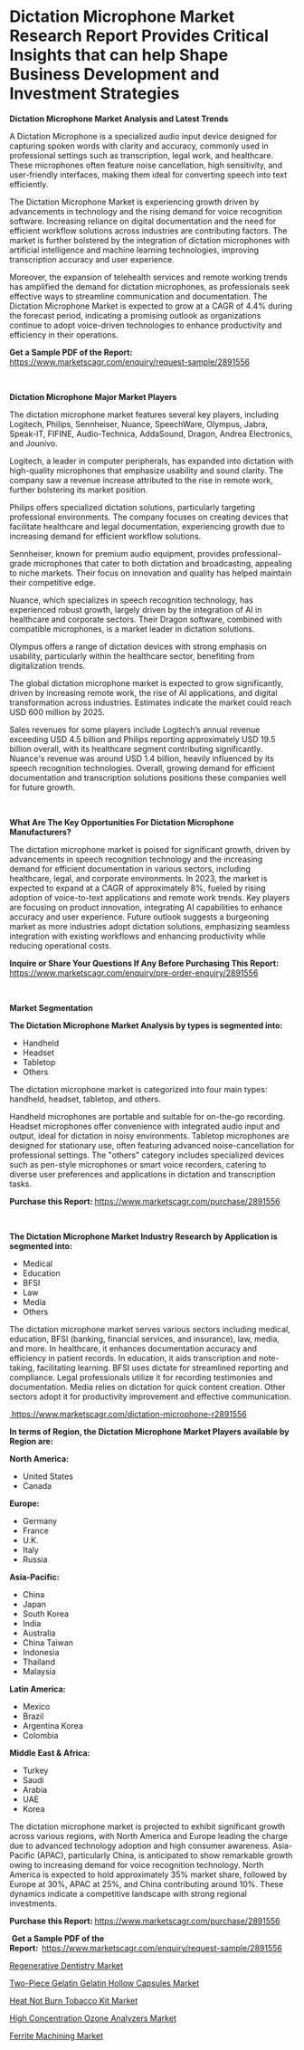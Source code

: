 <p><h1>Dictation Microphone Market Research Report Provides Critical Insights that can help Shape Business Development and Investment Strategies</h1></p><p><strong>Dictation Microphone Market Analysis and Latest Trends</strong></p>
<p><p>A Dictation Microphone is a specialized audio input device designed for capturing spoken words with clarity and accuracy, commonly used in professional settings such as transcription, legal work, and healthcare. These microphones often feature noise cancellation, high sensitivity, and user-friendly interfaces, making them ideal for converting speech into text efficiently.</p><p>The Dictation Microphone Market is experiencing growth driven by advancements in technology and the rising demand for voice recognition software. Increasing reliance on digital documentation and the need for efficient workflow solutions across industries are contributing factors. The market is further bolstered by the integration of dictation microphones with artificial intelligence and machine learning technologies, improving transcription accuracy and user experience.</p><p>Moreover, the expansion of telehealth services and remote working trends has amplified the demand for dictation microphones, as professionals seek effective ways to streamline communication and documentation. The Dictation Microphone Market is expected to grow at a CAGR of 4.4% during the forecast period, indicating a promising outlook as organizations continue to adopt voice-driven technologies to enhance productivity and efficiency in their operations.</p></p>
<p><strong>Get a Sample PDF of the Report:&nbsp;</strong> <a href="https://www.marketscagr.com/enquiry/request-sample/2891556?utm_campaign=2114&utm_medium=2&utm_source=Github&utm_content=ia&utm_term=14032025&utm_id=dictation-microphone">https://www.marketscagr.com/enquiry/request-sample/2891556</a></p>
<p>&nbsp;</p>
<p><strong>Dictation Microphone Major Market Players</strong></p>
<p><p>The dictation microphone market features several key players, including Logitech, Philips, Sennheiser, Nuance, SpeechWare, Olympus, Jabra, Speak-IT, FIFINE, Audio-Technica, AddaSound, Dragon, Andrea Electronics, and Jounivo.</p><p>Logitech, a leader in computer peripherals, has expanded into dictation with high-quality microphones that emphasize usability and sound clarity. The company saw a revenue increase attributed to the rise in remote work, further bolstering its market position.</p><p>Philips offers specialized dictation solutions, particularly targeting professional environments. The company focuses on creating devices that facilitate healthcare and legal documentation, experiencing growth due to increasing demand for efficient workflow solutions.</p><p>Sennheiser, known for premium audio equipment, provides professional-grade microphones that cater to both dictation and broadcasting, appealing to niche markets. Their focus on innovation and quality has helped maintain their competitive edge.</p><p>Nuance, which specializes in speech recognition technology, has experienced robust growth, largely driven by the integration of AI in healthcare and corporate sectors. Their Dragon software, combined with compatible microphones, is a market leader in dictation solutions.</p><p>Olympus offers a range of dictation devices with strong emphasis on usability, particularly within the healthcare sector, benefiting from digitalization trends. </p><p>The global dictation microphone market is expected to grow significantly, driven by increasing remote work, the rise of AI applications, and digital transformation across industries. Estimates indicate the market could reach USD 600 million by 2025.</p><p>Sales revenues for some players include Logitech’s annual revenue exceeding USD 4.5 billion and Philips reporting approximately USD 19.5 billion overall, with its healthcare segment contributing significantly. Nuance's revenue was around USD 1.4 billion, heavily influenced by its speech recognition technologies. Overall, growing demand for efficient documentation and transcription solutions positions these companies well for future growth.</p></p>
<p>&nbsp;</p>
<p><strong>What Are The Key Opportunities For Dictation Microphone Manufacturers?</strong></p>
<p><p>The dictation microphone market is poised for significant growth, driven by advancements in speech recognition technology and the increasing demand for efficient documentation in various sectors, including healthcare, legal, and corporate environments. In 2023, the market is expected to expand at a CAGR of approximately 8%, fueled by rising adoption of voice-to-text applications and remote work trends. Key players are focusing on product innovation, integrating AI capabilities to enhance accuracy and user experience. Future outlook suggests a burgeoning market as more industries adopt dictation solutions, emphasizing seamless integration with existing workflows and enhancing productivity while reducing operational costs.</p></p>
<p><strong>Inquire or Share Your Questions If Any Before Purchasing This Report:</strong> <a href="https://www.marketscagr.com/enquiry/pre-order-enquiry/2891556?utm_campaign=2114&utm_medium=2&utm_source=Github&utm_content=ia&utm_term=14032025&utm_id=dictation-microphone">https://www.marketscagr.com/enquiry/pre-order-enquiry/2891556</a></p>
<p>&nbsp;</p>
<p><strong>Market Segmentation</strong></p>
<p><strong>The Dictation Microphone Market Analysis by types is segmented into:</strong></p>
<p><ul><li>Handheld</li><li>Headset</li><li>Tabletop</li><li>Others</li></ul></p>
<p><p>The dictation microphone market is categorized into four main types: handheld, headset, tabletop, and others. </p><p>Handheld microphones are portable and suitable for on-the-go recording. Headset microphones offer convenience with integrated audio input and output, ideal for dictation in noisy environments. Tabletop microphones are designed for stationary use, often featuring advanced noise-cancellation for professional settings. The "others" category includes specialized devices such as pen-style microphones or smart voice recorders, catering to diverse user preferences and applications in dictation and transcription tasks.</p></p>
<p><strong>Purchase this Report:&nbsp;</strong><a href="https://www.marketscagr.com/purchase/2891556?utm_campaign=2114&utm_medium=2&utm_source=Github&utm_content=ia&utm_term=14032025&utm_id=dictation-microphone">https://www.marketscagr.com/purchase/2891556</a></p>
<p>&nbsp;</p>
<p><strong>The Dictation Microphone Market Industry Research by Application is segmented into:</strong></p>
<p><ul><li>Medical</li><li>Education</li><li>BFSI</li><li>Law</li><li>Media</li><li>Others</li></ul></p>
<p><p>The dictation microphone market serves various sectors including medical, education, BFSI (banking, financial services, and insurance), law, media, and more. In healthcare, it enhances documentation accuracy and efficiency in patient records. In education, it aids transcription and note-taking, facilitating learning. BFSI uses dictate for streamlined reporting and compliance. Legal professionals utilize it for recording testimonies and documentation. Media relies on dictation for quick content creation. Other sectors adopt it for productivity improvement and effective communication.</p></p>
<p><a href="https://www.marketscagr.com/dictation-microphone-r2891556?utm_campaign=2114&utm_medium=2&utm_source=Github&utm_content=ia&utm_term=14032025&utm_id=dictation-microphone">&nbsp;https://www.marketscagr.com/dictation-microphone-r2891556</a></p>
<p><strong>In terms of Region, the Dictation Microphone Market Players available by Region are:</strong></p>
<p>
    <p> <strong> North America: </strong>
        <ul>
            <li>United States</li>
            <li>Canada</li>
        </ul>
        </p> 
    <p> <strong> Europe: </strong>
        <ul>
            <li>Germany</li>
            <li>France</li>
            <li>U.K.</li>
            <li>Italy</li>
            <li>Russia</li>
        </ul>
        </p> 
    <p> <strong> Asia-Pacific: </strong>
        <ul>
            <li>China</li>
            <li>Japan</li>
            <li>South Korea</li>
            <li>India</li>
            <li>Australia</li>
            <li>China Taiwan</li>
            <li>Indonesia</li>
            <li>Thailand</li>
            <li>Malaysia</li>
        </ul>
        </p> 
    <p> <strong> Latin America: </strong>
        <ul>
            <li>Mexico</li>
            <li>Brazil</li>
            <li>Argentina Korea</li>
            <li>Colombia</li>
        </ul>
        </p> 
    <p> <strong> Middle East & Africa: </strong>
        <ul>
            <li>Turkey</li>
            <li>Saudi</li>
            <li>Arabia</li>
            <li>UAE</li>
            <li>Korea</li>
        </ul>
    </p>
    </p>
<p><p>The dictation microphone market is projected to exhibit significant growth across various regions, with North America and Europe leading the charge due to advanced technology adoption and high consumer awareness. Asia-Pacific (APAC), particularly China, is anticipated to show remarkable growth owing to increasing demand for voice recognition technology. North America is expected to hold approximately 35% market share, followed by Europe at 30%, APAC at 25%, and China contributing around 10%. These dynamics indicate a competitive landscape with strong regional investments.</p></p>
<p><strong>Purchase this Report: </strong><a href="https://www.marketscagr.com/purchase/2891556?utm_campaign=2114&utm_medium=2&utm_source=Github&utm_content=ia&utm_term=14032025&utm_id=dictation-microphone">https://www.marketscagr.com/purchase/2891556</a></p>
<p>&nbsp;<strong>Get a Sample PDF of the Report:&nbsp;&nbsp;</strong><a href="https://www.marketscagr.com/enquiry/request-sample/2891556?utm_campaign=2114&utm_medium=2&utm_source=Github&utm_content=ia&utm_term=14032025&utm_id=dictation-microphone">https://www.marketscagr.com/enquiry/request-sample/2891556</a></p>
<p><strong></strong></p>
<p><p><a href="https://github.com/tamvrosiya/Market-Research-Report-List-6/blob/main/regenerative-dentistry-market.md?utm_campaign=2114&utm_medium=2&utm_source=Github&utm_content=ia&utm_term=14032025&utm_id=dictation-microphone">Regenerative Dentistry Market</a></p><p><a href="https://github.com/semenbobbaxu/Market-Research-Report-List-1/blob/main/two-piece-gelatin-gelatin-hollow-capsules-market.md?utm_campaign=2114&utm_medium=2&utm_source=Github&utm_content=ia&utm_term=14032025&utm_id=dictation-microphone">Two-Piece Gelatin Gelatin Hollow Capsules Market</a></p><p><a href="https://github.com/irisadoranrx/Market-Research-Report-List-1/blob/main/heat-not-burn-tobacco-kit-market.md?utm_campaign=2114&utm_medium=2&utm_source=Github&utm_content=ia&utm_term=14032025&utm_id=dictation-microphone">Heat Not Burn Tobacco Kit Market</a></p><p><a href="https://github.com/roffefaith6l/Market-Research-Report-List-1/blob/main/high-concentration-ozone-analyzers-market.md?utm_campaign=2114&utm_medium=2&utm_source=Github&utm_content=ia&utm_term=14032025&utm_id=dictation-microphone">High Concentration Ozone Analyzers Market</a></p><p><a href="https://github.com/pizolina/Market-Research-Report-List-7/blob/main/ferrite-machining-market.md?utm_campaign=2114&utm_medium=2&utm_source=Github&utm_content=ia&utm_term=14032025&utm_id=dictation-microphone">Ferrite Machining Market</a></p></p>